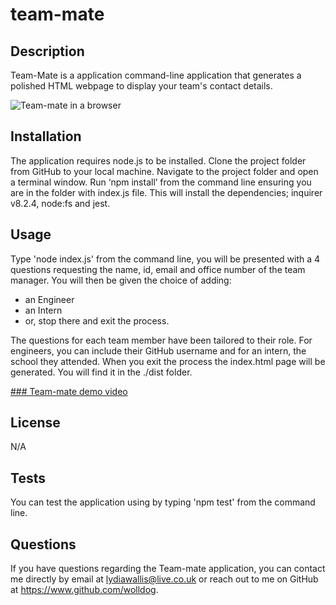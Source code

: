 # team-mate

## Description

Team-Mate is a application command-line application that generates a polished HTML webpage to display your team's contact details.

![Team-mate in a browser](https://user-images.githubusercontent.com/110208272/216340047-0565e1c9-dab6-4bf6-bbfb-00f31b3b6b09.png)

## Installation

The application requires node.js to be installed. Clone the project folder from GitHub to your local machine.  Navigate to the project folder and open a terminal window. Run ‘npm install’ from the command line ensuring you are in the folder with index.js file. This will install the dependencies; inquirer v8.2.4, node:fs and jest.

## Usage

Type 'node index.js' from the command line, you will be presented with a 4 questions requesting the name, id, email and office number of the team manager. You will then be given the choice of adding:

- an Engineer
- an Intern
- or, stop there and exit the process.

The questions for each team member have been tailored to their role. For engineers, you can include their GitHub username and for an intern, the school they attended.
When you exit the process the index.html page will be generated. You will find it in the ./dist folder. 

[### Team-mate demo video](https://user-images.githubusercontent.com/110208272/216343165-98b17f99-1adf-46e9-9e68-b6be5f9ec3a4.mp4)

## License

N/A

## Tests

You can test the application using by typing 'npm test' from the command line.

## Questions

  If you have questions regarding the Team-mate application,
  you can contact me directly by email at lydiawallis@live.co.uk or reach out
  to me on GitHub at https://www.github.com/wolldog.
